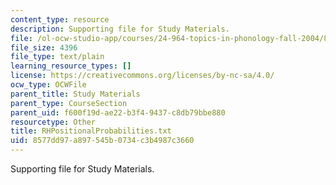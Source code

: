 ```yaml
---
content_type: resource
description: Supporting file for Study Materials.
file: /ol-ocw-studio-app/courses/24-964-topics-in-phonology-fall-2004/8577dd97a897545b0734c3b4987c3660_RHPositionalProbabilities.txt
file_size: 4396
file_type: text/plain
learning_resource_types: []
license: https://creativecommons.org/licenses/by-nc-sa/4.0/
ocw_type: OCWFile
parent_title: Study Materials
parent_type: CourseSection
parent_uid: f600f19d-ae22-b3f4-9437-c8db79bbe880
resourcetype: Other
title: RHPositionalProbabilities.txt
uid: 8577dd97-a897-545b-0734-c3b4987c3660
---
```

Supporting file for Study Materials.